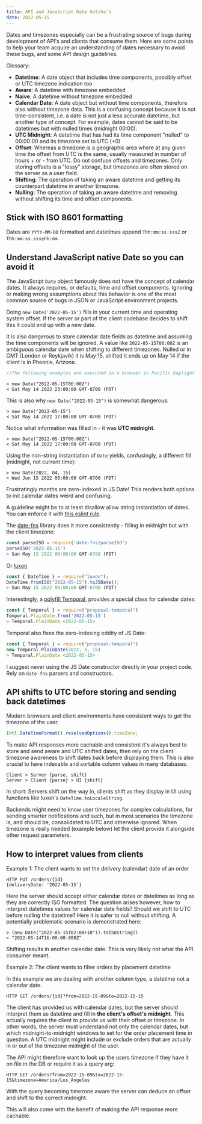 ```yaml
---
title: API and JavaScript Date Gotcha's
date: 2022-05-15
---
```


Dates and timezones especially can be a frustrating source of bugs during development of API's and
clients that consume them. Here are some points to help your team acquire an understanding of dates
necessary to avoid these bugs, and some API design guidelines.

Glossary:

- **Datetime**: A date object that includes time components, possibly offset or UTC timezone
  indication too
- **Aware**: A datetime with timezone embedded
- **Naive**: A datetime without timezone embedded
- **Calendar Date**: A date object but without time components, therefore also without timezone
  data. This is a confusing concept because it is not time-consistent, i.e. a date is not just a
  less accurate datetime, but another type of concept. For example, dates cannot be said to be
  datetimes but with nulled times (midnight 00:00).
- **UTC Midnight**: A datetime that has had its time component "nulled" to 00:00:00 and its timezone
  set to UTC (+0)
- **Offset**: Whereas a timezone is a geographic area where at any given time the offset from UTC is
  the same, usually measured in number of hours + or - from UTC. Do not confuse offsets and
  timezones. Only storing offsets is a "lossy" storage, but timezones are often stored on the server
  as a user field.
- **Shifting**: The operation of taking an aware datetime and getting its counterpart datetime in
  another timezone.
- **Nulling**: The operation of taking an aware datetime and removing without shifting its time and
  offset components.

## Stick with ISO 8601 formatting

Dates are `YYYY-MM-DD` formatted and datetimes append `Thh:mm:ss.sssZ` or `Thh:mm:ss.sss±hh:mm`.

## Understand JavaScript native Date so you can avoid it

The JavaScript `Date` object famously does not have the concept of calendar dates. It always
requires, or defaults, time and offset components. Ignoring or making wrong assumptions about this
behavior is one of the most common source of bugs in JSON or JavaScript environment projects.

Doing `new Date('2022-05-15')` fills in your current time and operating system offset. If the server
or part of the client codebase decides to shift this it could end up with a new date.

It is also dangerous to store calendar date fields as datetime and assuming the time components will
be ignored. A value like `2022-05-15T06:00Z` is an ambiguous calendar date when shifting to
different timezones. Nulled or in GMT (London or Reykjavík) it is May 15, shifted it ends up on May
14 if the client is in Pheonix, Arizona.

```js
//The following examples are executed in a browser in Pacific Daylight Time
```

```
> new Date("2022-05-15T06:00Z")
< Sat May 14 2022 23:00:00 GMT-0700 (PDT)
```

This is also why `new Date("2022-05-15")` is somewhat dangerous:

```
> new Date("2022-05-15")
< Sat May 14 2022 17:00:00 GMT-0700 (PDT)
```

Notice what information was filled in - it was **UTC midnight**.

```
> new Date("2022-05-15T00:00Z")
< Sat May 14 2022 17:00:00 GMT-0700 (PDT)
```

Using the non-string instantiation of `Date` yields, confusingly, a different fill (midnight, not
current time):

```
> new Date(2022, 04, 15)
< Wed Jun 15 2022 00:00:00 GMT-0700 (PDT)
```

Frustratingly months are zero-indexed in JS Date! This renders both options to init calendar dates
weird and confusing.

A guideline might be to at least disallow allow string instantiation of dates. You can enforce it
with [this eslint rule](https://github.com/amzn/eslint-plugin-no-date-parsing).

The [date-fns](https://npm.runkit.com/date-fns) library does it more consistently - filling in
midnight but with the client timezone:

```js
const parseISO = require('date-fns/parseISO')
parseISO('2022-05-15')
> Sun May 15 2022 00:00:00 GMT-0700 (PDT)
```

Or [luxon](https://npm.runkit.com/luxon)

```js
const { DateTime } = require("luxon");
DateTime.fromISO("2022-05-15").toJSDate();
> Sun May 15 2022 00:00:00 GMT-0700 (PDT)
```

Interestingly, a [polyfill Temporal](), provides a special class for calendar dates:

```js
const { Temporal } = require("proposal-temporal")
Temporal.PlainDate.from('2022-05-15')
> Temporal.PlainDate <2022-05-15>
```

Temporal also fixes the zero-indexing oddity of JS Date:

```js
const { Temporal } = require("proposal-temporal")
new Temporal.PlainDate(2022, 5, 15)
> Temporal.PlainDate <2022-05-15>
```

I suggest never using the JS Date constructor directly in your project code. Rely on `date-fns`
parsers and constructors.

## API shifts to UTC before storing and sending back datetimes

Modern browsers and client environments have consistent ways to get the timezone of the user.

```js
Intl.DateTimeFormat().resolvedOptions().timeZone;
```

To make API responses more cachable and consistent it's always best to store and send aware and UTC
shifted dates, then rely on the client timezone awareness to shift dates back before displaying
them. This is also crucial to have indexable and sortable column values in many databases.

```
Client > Server {parse, shift}
Server > Client {parse} > UI {shift}
```

In short: Servers shift on the way in, clients shift as they display in UI using functions like
luxon's `DateTime.toLocaleString`.

Backends might need to know user timezones for complex calculations, for sending smarter
notifications and such, but in most scenarios the timezone is, and should be, consolidated to UTC
and otherwise ignored. When timezone is really needed (example below) let the client provide it
alongside other request parameters.

## How to interpret values from clients

Example 1: The client wants to set the delivery (calendar) date of an order

```
HTTP PUT /orders/{id}
{deliveryDate: '2022-05-15'}
```

Here the server should accept either calendar dates or datetimes as long as they are correctly ISO
formatted. The question arises however, how to interpret datetimes values for calendar date fields?
Should we shift to UTC before nulling the datetime? Here it is safer to null without shifting. A
potentially problematic scenario is demonstrated here:

```
> (new Date("2022-05-15T02:00+10")).toISOString()
< "2022-05-14T16:00:00.000Z"
```

Shifting results in another calendar date. This is very likely not what the API consumer meant.

Example 2: The client wants to filter orders by placement datetime

In this example we are dealing with another column type, a datetime not a calendar date.

```
HTTP GET /orders/{id}?from=2022-15-09&to=2022-15-15
```

The client has provided us with calendar dates, but the server should interpret them as datetime and
fill in **the client's offset's midnight**. This actually requires the client to provide us with
their offset or timezone. In other words, the server must understand not only the calendar dates,
but which midnight-to-midnight windows to set for the order placement time in question. A UTC
midnight might include or exclude orders that are actually in or out of the timezone midnight of the
user.

The API might therefore want to look up the users timezone if they have it on file in the DB or
require it as a query arg:

```
HTTP GET /orders?from=2022-15-09&to=2022-15-15&timezone=America/Los_Angeles
```

With the query becoming timezone aware the server can deduce an offset and shift to the correct
midnight.

This will also come with the benefit of making the API response more cachable.
